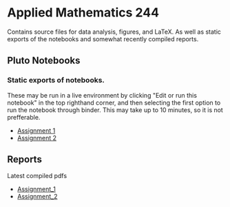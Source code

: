 # Applied Mathematics 244
Contains source files for data analysis, figures, and LaTeX. As well as static exports of the notebooks and somewhat recently compiled reports.

##  Pluto Notebooks
### Static exports of notebooks. 
These may be run in a live environment by clicking "Edit or run this notebook" in the top righthand corner, and then selecting the first option to run the notebook through binder. This may take up to 10 minutes, so it is not prefferable.
- [Assignment 1](https://adammenne.github.io/applied_mathematics_244/assignment_1/notebook.html)
- [Assignment 2](https://adammenne.github.io/applied_mathematics_244/assignment_2/notebook.html)

## Reports
Latest compiled pdfs
- [Assignment_1](https://github.com/AdamMenne/applied_mathematics_244/raw/master/assignment_1/report/report.pdf)
- [Assignment_2](https://github.com/AdamMenne/applied_mathematics_244/raw/master/assignment_2/report/report.pdf)

